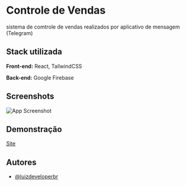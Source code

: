 
# Controle de Vendas

sistema de comtrole de vendas realizados por aplicativo de mensagem (Telegram)

## Stack utilizada

**Front-end:** React, TailwindCSS

**Back-end:** Google Firebase

## Screenshots

![App Screenshot](https://via.placeholder.com/468x300?text=App+Screenshot+Here)

## Demonstração

[Site](https://www.meucontroledevendas.net)
## Autores

- [@luizdeveloperbr](https://www.github.com/luizdeveloperbr)

